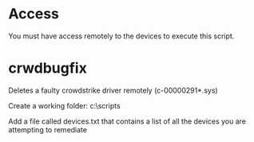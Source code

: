# Access

You must have access remotely to the devices to execute this script.

# crwdbugfix
Deletes a faulty crowdstrike driver remotely (c-00000291*.sys)

Create a working folder: c:\scripts

Add a file called devices.txt that contains a list of all the devices you are attempting to remediate
